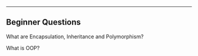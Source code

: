 ------------------------------------------------------------------------------------------
Beginner Questions
------------------------------------------------------------------------------------------
What are Encapsulation, Inheritance and Polymorphism?

What is OOP?
